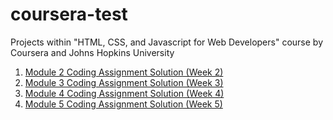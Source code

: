 # coursera-test
Projects within "HTML, CSS, and Javascript for Web Developers" course by Coursera and Johns Hopkins University

1. <a href="https://boniverski.github.io/coursera-test/module2-solution/" target="_blank">Module 2 Coding Assignment Solution (Week 2)</a>
2. <a href="https://boniverski.github.io/coursera-test/module3-solution/" target="_blank">Module 3 Coding Assignment Solution (Week 3)</a>
3. <a href="https://boniverski.github.io/coursera-test/module4-solution/" target="_blank">Module 4 Coding Assignment Solution (Week 4)</a>
4. <a href="https://boniverski.github.io/coursera-test/module5-solution/" target="_blank">Module 5 Coding Assignment Solution (Week 5)</a>

